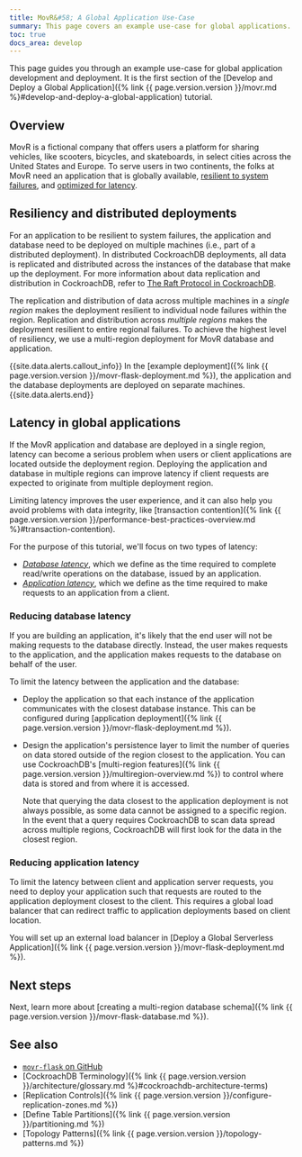 ```yaml
---
title: MovR&#58; A Global Application Use-Case
summary: This page covers an example use-case for global applications.
toc: true
docs_area: develop
---
```


This page guides you through an example use-case for global application development and deployment. It is the first section of the [Develop and Deploy a Global Application]({% link {{ page.version.version }}/movr.md %}#develop-and-deploy-a-global-application) tutorial.

## Overview

MovR is a fictional company that offers users a platform for sharing vehicles, like scooters, bicycles, and skateboards, in select cities across the United States and Europe. To serve users in two continents, the folks at MovR need an application that is globally available, [resilient to system failures](#resiliency-and-distributed-deployments), and [optimized for latency](#latency-in-global-applications).

## Resiliency and distributed deployments

For an application to be resilient to system failures, the application and database need to be deployed on multiple machines (i.e., part of a distributed deployment). In distributed CockroachDB deployments, all data is replicated and distributed across the instances of the database that make up the deployment. For more information about data replication and distribution in CockroachDB, refer to [The Raft Protocol in CockroachDB](https://www.youtube.com/watch?v=k5BR9m8o9ec&feature=youtu.be).

The replication and distribution of data across multiple machines in a *single region* makes the deployment resilient to individual node failures within the region. Replication and distribution across *multiple regions* makes the deployment resilient to entire regional failures. To achieve the highest level of resiliency, we use a multi-region deployment for MovR database and application.

{{site.data.alerts.callout_info}}
In the [example deployment]({% link {{ page.version.version }}/movr-flask-deployment.md %}), the application and the database deployments are deployed on separate machines.
{{site.data.alerts.end}}

## Latency in global applications

If the MovR application and database are deployed in a single region, latency can become a serious problem when users or client applications are located outside the deployment region. Deploying the application and database in multiple regions can improve latency if client requests are expected to originate from multiple deployment region.

Limiting latency improves the user experience, and it can also help you avoid problems with data integrity, like [transaction contention]({% link {{ page.version.version }}/performance-best-practices-overview.md %}#transaction-contention).

For the purpose of this tutorial, we'll focus on two types of latency:

- [*Database latency*](#reducing-database-latency), which we define as the time required to complete read/write operations on the database, issued by an application.
- [*Application latency*](#reducing-application-latency), which we define as the time required to make requests to an application from a client.

### Reducing database latency

If you are building an application, it's likely that the end user will not be making requests to the database directly. Instead, the user makes requests to the application, and the application makes requests to the database on behalf of the user.

To limit the latency between the application and the database:

- Deploy the application so that each instance of the application communicates with the closest database instance. This can be configured during [application deployment]({% link {{ page.version.version }}/movr-flask-deployment.md %}).

- Design the application's persistence layer to limit the number of queries on data stored outside of the region closest to the application. You can use CockroachDB's [multi-region features]({% link {{ page.version.version }}/multiregion-overview.md %}) to control where data is stored and from where it is accessed.

    Note that querying the data closest to the application deployment is not always possible, as some data cannot be assigned to a specific region. In the event that a query requires CockroachDB to scan data spread across multiple regions, CockroachDB will first look for the data in the closest region.

### Reducing application latency

To limit the latency between client and application server requests, you need to deploy your application such that requests are routed to the application deployment closest to the client. This requires a global load balancer that can redirect traffic to application deployments based on client location.

You will set up an external load balancer in [Deploy a Global Serverless Application]({% link {{ page.version.version }}/movr-flask-deployment.md %}).

## Next steps

Next, learn more about [creating a multi-region database schema]({% link {{ page.version.version }}/movr-flask-database.md %}).

## See also

- [`movr-flask` on GitHub](https://github.com/cockroachlabs/movr-flask)
- [CockroachDB Terminology]({% link {{ page.version.version }}/architecture/glossary.md %}#cockroachdb-architecture-terms)
- [Replication Controls]({% link {{ page.version.version }}/configure-replication-zones.md %})
- [Define Table Partitions]({% link {{ page.version.version }}/partitioning.md %})
- [Topology Patterns]({% link {{ page.version.version }}/topology-patterns.md %})
